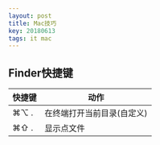 ```yaml
---
layout: post
title: Mac技巧
key: 20180613
tags: it mac
---
```

## Finder快捷键

| 快捷键 | 动作 |
|---|---|
| ⌘⌥ . | 在终端打开当前目录(自定义) |
| ⌘⇧ . | 显示点文件 |
